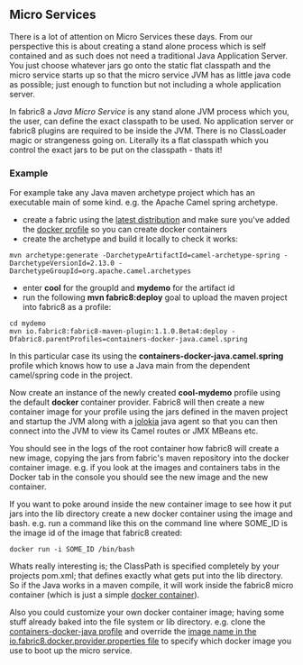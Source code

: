 ## Micro Services

There is a lot of attention on Micro Services these days. From our perspective this is about creating a stand alone process which is self contained and as such does not need a traditional Java Application Server. You just choose whatever jars go onto the static flat classpath and the micro service starts up so that the micro service JVM has as little java code as possible; just enough to function but not including a whole application server.

In fabric8 a _Java Micro Service_ is any stand alone JVM process which you, the user, can define the exact classpath to be used. No application server or fabric8 plugins are required to be inside the JVM. There is no ClassLoader magic or strangeness going on. Literally its a flat classpath which you control the exact jars to be put on the classpath - thats it!

### Example

For example take any Java maven archetype project which has an executable main of some kind. e.g. the Apache Camel spring archetype.

* create a fabric using the [latest distribution](http://fabric8.io/#/site/book/doc/index.md?chapter=getStarted_md
) and make sure you've added the [docker profile](http://fabric8.io/#/site/book/doc/index.md?chapter=docker_md) so you can create docker containers
* create the archetype and build it locally to check it works:

```
mvn archetype:generate -DarchetypeArtifactId=camel-archetype-spring -DarchetypeVersionId=2.13.0 -DarchetypeGroupId=org.apache.camel.archetypes
```

* enter **cool** for the groupId and **mydemo** for the artifact id
* run the following **mvn fabric8:deploy** goal to upload the maven project into fabric8 as a profile:

```
cd mydemo
mvn io.fabric8:fabric8-maven-plugin:1.1.0.Beta4:deploy -Dfabric8.parentProfiles=containers-docker-java.camel.spring
```

In this particular case its using the **containers-docker-java.camel.spring** profile which knows how to use a Java main from the dependent camel/spring code in the project.

Now create an instance of the newly created **cool-mydemo** profile using the default **docker** container provider. Fabric8 will then create a new container image for your profile using the jars defined in the maven project and startup the JVM along with a [jolokia](http://jolokia.org/) java agent so that you can then connect into the JVM to view its Camel routes or JMX MBeans etc.

You should see in the logs of the root container how fabric8 will create a new image, copying the jars from fabric's maven repository into the docker container image. e.g. if you look at the images and containers tabs in the Docker tab in the console you should see the new image and the new container.

If you want to poke around inside the new container image to see how it put jars into the lib directory create a new docker container using the image and bash. e.g. run a command like this on the command line where SOME_ID is the image id of the image that fabric8 created:

    docker run -i SOME_ID /bin/bash

Whats really interesting is; the ClassPath is specified completely by your projects pom.xml; that defines exactly what gets put into the lib directory. So if the Java works in a maven compile, it will work inside the fabric8 micro container (which is just a simple [docker container](https://github.com/fabric8io/fabric8-java-docker)).

Also you could customize your own docker container image; having some stuff already baked into the file system or lib directory. e.g. clone the [containers-docker-java profile](https://github.com/fabric8io/fabric8/tree/master/fabric/fabric8-karaf/src/main/resources/distro/fabric/import/fabric/profiles/containers/docker/java.profile) and override the [image name in the io.fabric8.docker.provider.properties file](https://github.com/fabric8io/fabric8/blob/master/fabric/fabric8-karaf/src/main/resources/distro/fabric/import/fabric/profiles/containers/docker/java.profile/io.fabric8.docker.provider.properties#L18) to specify which docker image you use to boot up the micro service.


